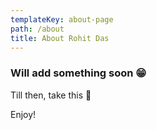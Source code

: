 ```yaml
---
templateKey: about-page
path: /about
title: About Rohit Das
---
```

### Will add something soon 😁

Till then, take this 🍭

Enjoy!